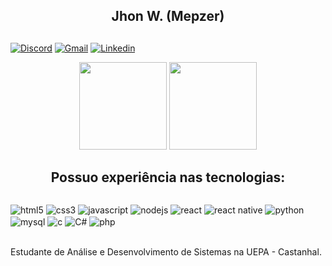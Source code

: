 ### <h2 align="center">Jhon W. (Mepzer)<h2>

  [![Discord](https://img.shields.io/badge/Discord-7289DA?style=for-the-badge&logo=discord&logoColor=white)](http://discordapp.com/users/Mepzer#0632)
  [![Gmail](https://img.shields.io/badge/Gmail-D14836?style=for-the-badge&logo=gmail&logoColor=white)](mailto:wesleyyads@gmail.com)
  [![Linkedin](https://img.shields.io/badge/LinkedIn-0077B5?style=for-the-badge&logo=linkedin&logoColor=white)](https://www.linkedin.com/in/jhon-wesley-26a86b211/)


<div align="center">
  <img height="140em" src="https://github-readme-stats.vercel.app/api?username=Mepzer&show_icons=true&theme=dracula&include_all_commits=true&count_private=true"/>
  <img height="140em" src="https://github-readme-stats.vercel.app/api/top-langs/?username=Mepzer&layout=compact&langs_count=7&theme=dracula"/>
</div>

## <h2 align="center">Possuo experiência nas tecnologias:<h2>

<div style="display: inline_block">
    <img align="center" src="https://img.shields.io/badge/HTML5-E34F26?style=for-the-badge&logo=html5&logoColor=white" alt="html5">
    <img align="center" src="https://img.shields.io/badge/CSS3-1572B6?style=for-the-badge&logo=css3&logoColor=white" alt="css3">
    <img align="center" src="https://img.shields.io/badge/JavaScript-F7DF1E?style=for-the-badge&logo=javascript&logoColor=black" alt="javascript">
    <img align="center" src="https://img.shields.io/badge/Node.js-43853D?style=for-the-badge&logo=node.js&logoColor=white" alt="nodejs" >
    <img align="center" src="https://img.shields.io/badge/React-20232A?style=for-the-badge&logo=react&logoColor=61DAFB" alt="react">
    <img align="center" src="https://img.shields.io/badge/React_Native-20232A?style=for-the-badge&logo=react&logoColor=61DAFB" alt="react native">
    <img align="center" src="https://img.shields.io/badge/Python-3776AB?style=for-the-badge&logo=python&logoColor=white" alt="python">
    <img align="center" src="https://img.shields.io/badge/MySQL-00000F?style=for-the-badge&logo=mysql&logoColor=white" alt="mysql">
    <img align="center" src="https://img.shields.io/badge/C-00599C?style=for-the-badge&logo=c&logoColor=white" alt="c">
    <img align="center" src="https://img.shields.io/badge/C%23-239120?style=for-the-badge&logo=c-sharp&logoColor=white" alt="C#">
    <img align="center" src="https://img.shields.io/badge/PHP-777BB4?style=for-the-badge&logo=php&logoColor=white" alt="php">
  
</div><br>

Estudante de Análise e Desenvolvimento de Sistemas na UEPA - Castanhal. 
